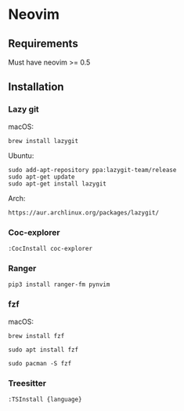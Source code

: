 # Neovim

## Requirements
Must have neovim >= 0.5

## Installation

### Lazy git
macOS:
```
brew install lazygit
```

Ubuntu:
```
sudo add-apt-repository ppa:lazygit-team/release
sudo apt-get update
sudo apt-get install lazygit
```

Arch:
```
https://aur.archlinux.org/packages/lazygit/
```

### Coc-explorer

`:CocInstall coc-explorer`

### Ranger
```
pip3 install ranger-fm pynvim
```

### fzf

macOS:

`brew install fzf`

`sudo apt install fzf`

`sudo pacman -S fzf`

### Treesitter

`:TSInstall {language}`
